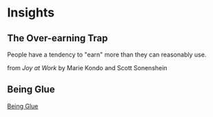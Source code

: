 # Insights

## The Over-earning Trap

People have a tendency to "earn" more than they can reasonably use.

from *Joy at Work* by Marie Kondo and Scott Sonenshein

## Being Glue

[Being Glue](https://noidea.dog/glue)
